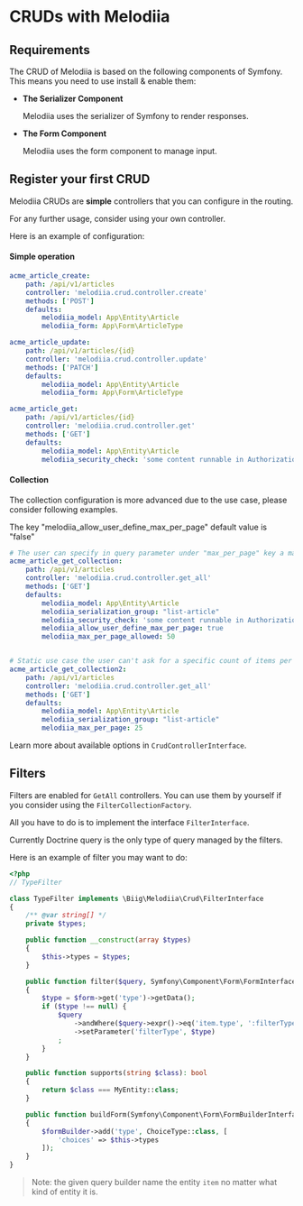 CRUDs with Melodiia
===================

Requirements
------------

The CRUD of Melodiia is based on the following components of Symfony. This means you need to use install & enable them:
- **The Serializer Component**
  
  Melodiia uses the serializer of Symfony to render responses.
- **The Form Component**
  
  Melodiia uses the form component to manage input.


Register your first CRUD
------------------------

Melodiia CRUDs are **simple** controllers that you can configure in the routing.

For any further usage, consider using your own controller.

Here is an example of configuration:

#### Simple operation

```yaml
acme_article_create:
    path: /api/v1/articles
    controller: 'melodiia.crud.controller.create'
    methods: ['POST']
    defaults:
        melodiia_model: App\Entity\Article
        melodiia_form: App\Form\ArticleType

acme_article_update:
    path: /api/v1/articles/{id}
    controller: 'melodiia.crud.controller.update'
    methods: ['PATCH']
    defaults:
        melodiia_model: App\Entity\Article
        melodiia_form: App\Form\ArticleType

acme_article_get:
    path: /api/v1/articles/{id}
    controller: 'melodiia.crud.controller.get'
    methods: ['GET']
    defaults:
        melodiia_model: App\Entity\Article
        melodiia_security_check: 'some content runnable in AuthorizationChecker class'
```

#### Collection

The collection configuration is more advanced due to the use case, please consider following examples.

The key "melodiia_allow_user_define_max_per_page" default value is "false" 

```yaml
# The user can specify in query parameter under "max_per_page" key a maximum of 50 items per page
acme_article_get_collection:
    path: /api/v1/articles
    controller: 'melodiia.crud.controller.get_all'
    methods: ['GET']
    defaults:
        melodiia_model: App\Entity\Article
        melodiia_serialization_group: "list-article"
        melodiia_security_check: 'some content runnable in AuthorizationChecker class'
        melodiia_allow_user_define_max_per_page: true 
        melodiia_max_per_page_allowed: 50


# Static use case the user can't ask for a specific count of items per page. The max count of items returned will be 25
acme_article_get_collection2:
    path: /api/v1/articles
    controller: 'melodiia.crud.controller.get_all'
    methods: ['GET']
    defaults:
        melodiia_model: App\Entity\Article
        melodiia_serialization_group: "list-article"
        melodiia_max_per_page: 25
```

Learn more about available options in `CrudControllerInterface`.

Filters
-------

Filters are enabled for `GetAll` controllers. You can use them by yourself
if you consider using the `FilterCollectionFactory`.

All you have to do is to implement the interface `FilterInterface`.

Currently Doctrine query is the only type of query managed by the filters.

Here is an example of filter you may want to do:

```php
<?php
// TypeFilter

class TypeFilter implements \Biig\Melodiia\Crud\FilterInterface
{
    /** @var string[] */
    private $types;

    public function __construct(array $types)
    {
        $this->types = $types;
    }

    public function filter($query, Symfony\Component\Form\FormInterface $form): void
    {
        $type = $form->get('type')->getData();
        if ($type !== null) {
            $query
                ->andWhere($query->expr()->eq('item.type', ':filterType'))
                ->setParameter('filterType', $type)
            ;
        }
    }

    public function supports(string $class): bool
    {
        return $class === MyEntity::class;
    }

    public function buildForm(Symfony\Component\Form\FormBuilderInterface $formBuilder): void
    {
        $formBuilder->add('type', ChoiceType::class, [
            'choices' => $this->types            
        ]); 
    }
}

```

> Note: the given query builder name the entity `item` no matter what kind of entity it is.
